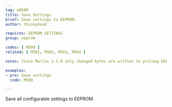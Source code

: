 ```yaml
---
tag: m0500
title: Save Settings
brief: Save settings to EEPROM.
author: thinkyhead

requires: EEPROM_SETTINGS
group: eeprom

codes: [ M500 ]
related: [ M501, M502, M503, M504 ]

notes: Since Marlin 1.1.0 only changed bytes are written to prolong EEPROM life.

examples:
- pre: Save settings
  code: M500

---
```


Save all configurable settings to EEPROM.

